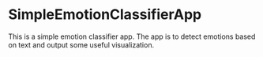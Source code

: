 # SimpleEmotionClassifierApp
This is a simple emotion classifier app. The app is to detect emotions based on text and output some useful visualization.
